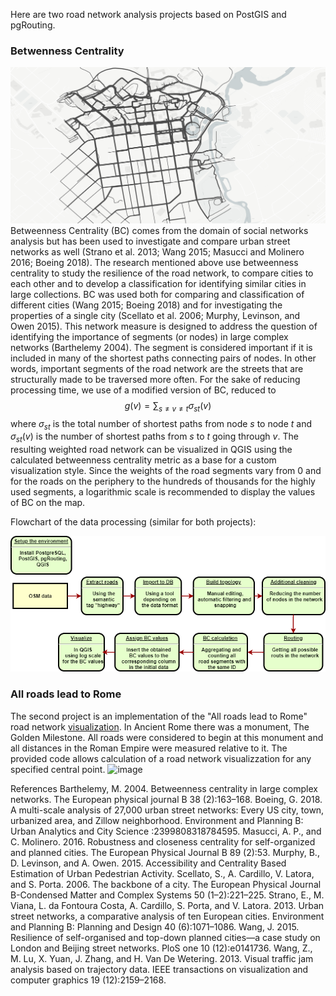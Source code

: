 Here are two road network analysis projects based on PostGIS and pgRouting.

### Betwenness Centrality
![image](/betweennessCentrality/img/5.jpeg)
Betweenness Centrality (BC) comes from the domain of social networks analysis but has been used to investigate and compare urban street networks as well (Strano et al. 2013; Wang 2015; Masucci and Molinero 2016; Boeing 2018). The research mentioned above use betweenness centrality to study the resilience of the road network, to compare cities to each other and to develop a classification for identifying similar cities in large collections. BC was used both for comparing and classification of different cities (Wang 2015; Boeing 2018) and for investigating the properties of a single city (Scellato et al. 2006; Murphy, Levinson, and Owen 2015). This network measure is designed to address the question of identifying the importance of segments (or nodes) in large complex networks (Barthelemy 2004).  The segment is considered important if it is included in many of the shortest paths connecting pairs of nodes. In other words, important segments of the road network are the streets that are structurally made to be traversed more often.
For the sake of reducing processing time, we use of a modified version of BC, reduced to
$$g(v)=  \sum_{s \ne v \ne t} σ_{st} (v) $$
where $σ_{st}$ is the total number of shortest paths from node $s$ to node $t$ and $σ_{st} (v)$ is the number of shortest paths from $s$ to $t$ going through $v$. The resulting weighted road network can be visualized in QGIS using the calculated betweenness centrality metric as a base for a custom visualization style. Since the weights of the road segments vary from 0 and for the roads on the periphery to the hundreds of thousands for the highly used segments, a logarithmic scale is recommended to display the values of BC on the map.

Flowchart of the data processing (similar for both projects):

![image](/betweennessCentrality/img/diagram.png)

### All roads lead to Rome
The second project is an implementation of the "All roads lead to Rome" road network [visualization](http://web.archive.org/web/20201102165714/https://www.move-lab.com/project/roadstorome/).
In Ancient Rome there was a monument, The Golden Milestone. All roads were considered to begin at this monument and all distances in the Roman Empire were measured relative to it. The provided code allows calculation of a road network visualizzation for any specified central point.
![image](https://github.com/reirby/PostGisRoadNetworkAnalysis/assets/18068801/bcbf5ce6-3555-4cdc-8290-c7cf2414635b)






References
Barthelemy, M. 2004. Betweenness centrality in large complex networks. The European physical journal B 38 (2):163–168.
Boeing, G. 2018. A multi-scale analysis of 27,000 urban street networks: Every US city, town, urbanized area, and Zillow neighborhood. Environment and Planning B: Urban Analytics and City Science :2399808318784595.
Masucci, A. P., and C. Molinero. 2016. Robustness and closeness centrality for self-organized and planned cities. The European Physical Journal B 89 (2):53.
Murphy, B., D. Levinson, and A. Owen. 2015. Accessibility and Centrality Based Estimation of Urban Pedestrian Activity.
Scellato, S., A. Cardillo, V. Latora, and S. Porta. 2006. The backbone of a city. The European Physical Journal B-Condensed Matter and Complex Systems 50 (1–2):221–225.
Strano, E., M. Viana, L. da Fontoura Costa, A. Cardillo, S. Porta, and V. Latora. 2013. Urban street networks, a comparative analysis of ten European cities. Environment and Planning B: Planning and Design 40 (6):1071–1086.
Wang, J. 2015. Resilience of self-organised and top-down planned cities—a case study on London and Beijing street networks. PloS one 10 (12):e0141736.
Wang, Z., M. Lu, X. Yuan, J. Zhang, and H. Van De Wetering. 2013. Visual traffic jam analysis based on trajectory data. IEEE transactions on visualization and computer graphics 19 (12):2159–2168.
